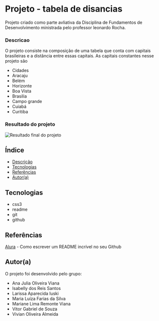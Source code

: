 # Projeto - tabela de disancias 

Projeto criado como parte avliativa da Disciplina de Fundamentos de Desenvolvimento  ministrada pelo professor leonardo Rocha.

### Descricao

O projeto consiste na composição  de uma tabela que conta com capitais brasileiras e a distância entre essas capitais. As capitais constantes nesse projeto são
 
* Cidades
* Aracaju
* Belém
* Horizonte
* Boa Vista
* Brasilia
* Campo grande
* Cuiabá
* Curitiba

### Resultado do projeto

![Resultado final do projeto]()

## Índice

 * [Descrição](#descrição)
 * [Tecnologias](#tecnologias)
 * [Referências](#referências)
 * [Autor(a)](#autora)


## Tecnologias

* css3
* readme
* git
* github

## Referências

[Alura](https://www.alura.com.br/artigos/escrever-bom-readme) - Como escrever um README incrível no seu Github

## Autor(a)

O projeto foi desenvolvido pelo grupo:
 
* Ana Julia Oliveira Viana
* Isabelly dos Reis Santos
* Larissa Aparecida Iuski
* Maria Luíza Farias da Silva
* Mariane Lima Remonte Viana
* Vitor Gabriel de Souza
* Vivian Oliveira Almeida
